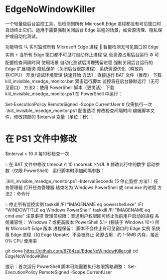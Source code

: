# EdgeNoWindowKiller

一个轻量级后台监控工具，当检测到所有 Microsoft Edge 进程都没有可见窗口时自动终止它们。适用于需要强制关闭后台 Edge 进程的场景，如资源清理、隐私保护或自动化测试。

功能特性
🔍 实时监控所有 Microsoft Edge 进程
🚫 智能检测无可见窗口的 Edge 实例
⚡ 当所有 Edge 窗口都不可见时自动终止进程
💻 低资源占用后台运行
⚙️ 可配置检查间隔时间
使用场景
自动化测试后清理残留进程
强制关闭后台运行的 Edge 扩展/服务
隐私保护（关闭后台跟踪进程）
系统资源优化（释放内存/CPU）
开发/调试环境管理
快速开始
方法1：直接运行 BAT 文件（推荐）
下载 kill_invisible_msedge_monitor.bat
双击运行脚本
监控将在后台静默运行（无可见窗口）
方法2：使用 PowerShell 脚本（更灵活）
下载 kill_invisible_msedge_monitor.ps1
在 PowerShell 中运行：



  Set-ExecutionPolicy RemoteSigned -Scope CurrentUser  # 仅需执行一次
  .\kill_invisible_msedge_monitor.ps1
配置选项
修改检查间隔时间
编辑脚本文件，修改顶部的 $interval 变量（单位：秒）：


  # 在 PS1 文件中修改
  $interval = 10  # 每10秒检查一次

  :: 在 BAT 文件中修改
  timeout /t 10 /nobreak >NUL  # 修改此行中的数字
启动参数（仅限 PowerShell）
运行脚本时添加间隔参数：


  .\kill_invisible_msedge_monitor.ps1 -IntervalSeconds 15
停止监控
方法1：任务管理器
打开任务管理器
结束名为 Windows PowerShell 或 cmd.exe 的进程
方法2：命令行

  :: 停止所有监控实例
  taskkill /FI "IMAGENAME eq powershell.exe" /FI "WINDOWTITLE eq Windows PowerShell"
  taskkill /FI "IMAGENAME eq cmd.exe"
注意事项
管理员权限：普通用户权限即可终止当前用户启动的进程
系统兼容性：
Windows 7 或更高版本
PowerShell 5.1+ (预装于 Windows 10+)
所有 Microsoft Edge 版本
进程保留：
脚本不会终止有可见窗口的 Edge 实例
系统级 Edge 进程（如 Edge Update）不会被终止
资源占用：约 1-5MB 内存，接近 0% CPU 使用率

  git clone https://github.com/8764zui/EdgeNoWindowKiller.git
  cd EdgeNoWindowKiller

提示：首次运行 PowerShell 脚本可能需要执行权限策略调整：
Set-ExecutionPolicy RemoteSigned -Scope CurrentUser
